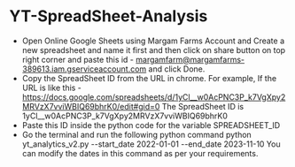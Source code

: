 # YT-SpreadSheet-Analysis

- Open Online Google Sheets using Margam Farms Account and Create a new spreadsheet and name it first and then click on share button on top right corner and paste this id - margamfarm@margamfarms-389613.iam.gserviceaccount.com and click Done.
- Copy the SpreadSheet ID from the URL in chrome. For example,  If the URL is like this -https://docs.google.com/spreadsheets/d/1yCl__w0AcPNC3P_k7VgXpy2MRVzX7vviWBIQ69bhrK0/edit#gid=0
The SpreadSheet ID is 1yCl__w0AcPNC3P_k7VgXpy2MRVzX7vviWBIQ69bhrK0
- Paste this ID inside the python code for the variable SPREADSHEET_ID
- Go the terminal and run the following python command
python yt_analytics_v2.py --start_date 2022-01-01 --end_date 2023-11-10
You can modify the dates in this command as per your requirements.
